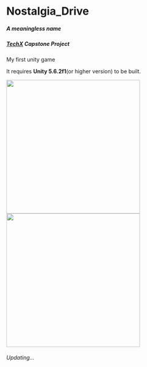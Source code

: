 # Nostalgia_Drive
##### A meaningless name

##### *[TechX](http://techxsummit.com) Capstone Project*

My first unity game

It requires **Unity 5.6.2f1**(or higher version) to be built.

<img src="https://github.com/Oblivion1221/Nostalgia_Drive/blob/master/screenshots/Screen%20Shot%202017-08-31%20at%2022.15.55.png" width="350">

<img src="https://github.com/Oblivion1221/Nostalgia_Drive/blob/master/screenshots/Screen%20Shot%202017-08-31%20at%2022.15.32.png" width="350">

###### Updating...
